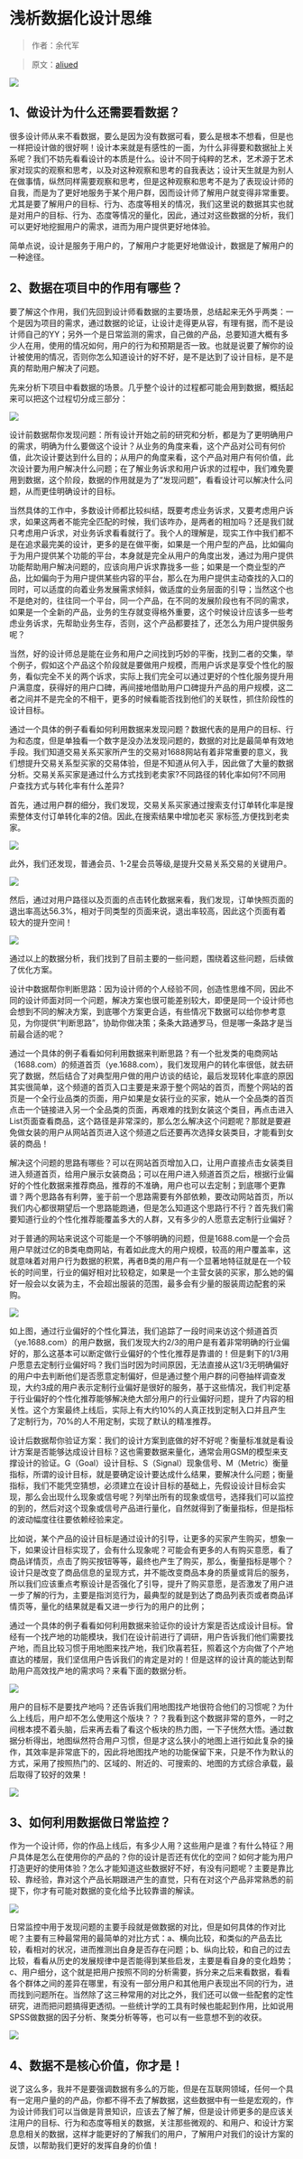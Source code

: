 # 浅析数据化设计思维

> 作者：余代军

> 原文：[aliued]

[aliued]:(http://www.aliued.cn/2015/01/06/%E6%B5%85%E6%9E%90%E6%95%B0%E6%8D%AE%E5%8C%96%E8%AE%BE%E8%AE%A1%E6%80%9D%E7%BB%B4.html)

![](01.jpg)

## 1、做设计为什么还需要看数据？

很多设计师从来不看数据，要么是因为没有数据可看，要么是根本不想看，但是也一样把设计做的很好啊！设计本来就是有感性的一面，为什么非得要和数据扯上关系呢？我们不妨先看看设计的本质是什么。设计不同于纯粹的艺术，艺术源于艺术家对现实的观察和思考，以及对这种观察和思考的自我表达；设计天生就是为别人在做事情，纵然同样需要观察和思考，但是这种观察和思考不是为了表现设计师的自我，而是为了更好地服务于某个用户群，因而设计师了解用户就变得非常重要。尤其是要了解用户的目标、行为、态度等相关的情况，我们这里说的数据其实也就是对用户的目标、行为、态度等情况的量化，因此，通过对这些数据的分析，我们可以更好地挖掘用户的需求，进而为用户提供更好地体验。

简单点说，设计是服务于用户的，了解用户才能更好地做设计，数据是了解用户的一种途径。

## 2、数据在项目中的作用有哪些？

要了解这个作用，我们先回到设计师看数据的主要场景，总结起来无外乎两类：一个是因为项目的需求，通过数据的论证，让设计走得更从容，有理有据，而不是设计师自己的YY；另外一个是日常监测的需求，自己做的产品，总要知道大概有多少人在用，使用的情况如何，用户的行为和预期是否一致。也就是说要了解你的设计被使用的情况，否则你怎么知道设计的好不好，是不是达到了设计目标，是不是真的帮助用户解决了问题。

先来分析下项目中看数据的场景。几乎整个设计的过程都可能会用到数据，概括起来可以把这个过程切分成三部分：

![](02.jpg)

设计前数据帮你发现问题：所有设计开始之前的研究和分析，都是为了更明确用户的需求，明确为什么要做这个设计？从业务的角度来看，这个产品对公司有何价值，此次设计要达到什么目的；从用户的角度来看，这个产品对用户有何价值，此次设计要为用户解决什么问题；在了解业务诉求和用户诉求的过程中，我们难免要用到数据，这个阶段，数据的作用就是为了“发现问题”，看看设计可以解决什么问题，从而更佳明确设计的目标。

当然具体的工作中，多数设计师都比较纠结，既要考虑业务诉求，又要考虑用户诉求，如果这两者不能完全匹配的时候，我们该咋办，是两者的相加吗？还是我们就只考虑用户诉求，对业务诉求看看就行了。我个人的理解是，现实工作中我们都不是在追求最完美的设计，更多的是在做平衡，如果是一个用户型的产品，比如偏向于为用户提供某个功能的平台，本身就是完全从用户的角度出发，通过为用户提供功能帮助用户解决问题的，应该向用户诉求靠拢多一些；如果是一个商业型的产品，比如偏向于为用户提供某些内容的平台，那么在为用户提供主动查找的入口的同时，可以适度的向着业务发展需求倾斜，做适度的业务层面的引导；当然这个也不是绝对的，往往同一个平台，同一个产品，在不同的发展阶段也有不同的需求，如果是一个全新的产品，业务的生存就变得格外重要，这个时候设计应该多一些考虑业务诉求，先帮助业务生存，否则，这个产品都要挂了，还怎么为用户提供服务呢？

当然，好的设计师总是能在业务和用户之间找到巧妙的平衡，找到二者的交集，举个例子，假如这个产品这个阶段就是要做用户规模，而用户诉求是享受个性化的服务，看似完全不关的两个诉求，实际上我们完全可以通过更好的个性化服务提升用户满意度，获得好的用户口碑，再间接地借助用户口碑提升产品的用户规模，这二者之间并不是完全的不相干，更多的时候看能否找到他们的关联性，抓住阶段性的设计目标。

通过一个具体的例子看看如何利用数据来发现问题？数据代表的是用户的目标、行为和态度，但是单独看一个数字是没办法发现问题的，数据的对比是最简单有效地手段。我们知道交易关系买家所产生的交易对1688网站有着非常重要的意义，我们想提升交易关系型买家的交易体验，但是不知道从何入手，因此做了大量的数据分析。交易关系买家是通过什么方式找到老卖家?不同路径的转化率如何?不同用户查找方式与转化率有什么差异?

首先，通过用户群的细分，我们发现，交易关系买家通过搜索支付订单转化率是搜索整体支付订单转化率的2倍。因此,在搜索结果中增加老买 家标签,方便找到老卖家。

![](03.jpg)

此外，我们还发现，普通会员、1-2星会员等级,是提升交易关系交易的关键用户。

![](04.jpg)

然后，通过对用户路径以及页面的点击转化数据来看，我们发现，订单快照页面的退出率高达56.3%，相对于同类型的页面来说，退出率较高，因此这个页面有着较大的提升空间！

![](05.jpg)

通过以上的数据分析，我们找到了目前主要的一些问题，围绕着这些问题，后续做了优化方案。

设计中数据帮你判断思路：因为设计师的个人经验不同，创造性思维不同，因此不同的设计师面对同一个问题，解决方案也很可能差别较大，即便是同一个设计师也会想到不同的解决方案，到底哪个方案更合适，有些情况下数据可以给你参考意见，为你提供“判断思路”，协助你做决策；条条大路通罗马，但是哪一条路才是当前最合适的呢？

通过一个具体的例子看看如何利用数据来判断思路？有一个批发类的电商网站（1688.com）的频道首页（ye.1688.com），我们发现用户的转化率很低，就去研究了数据，然后结合了对典型用户做的用户访谈的结论，最后发现转化率底的原因其实很简单，这个频道的首页入口主要是来源于整个网站的首页，而整个网站的首页是一个全行业品类的页面，用户如果是女装行业的买家，她从一个全品类的首页点击一个链接进入另一个全品类的页面，再艰难的找到女装这个类目，再点击进入List页面查看商品，这个路径是非常深的，那么怎么解决这个问题呢？那就是要避免做女装的用户从网站首页进入这个频道之后还要再次选择女装类目，才能看到女装的商品！

解决这个问题的思路有哪些？可以在网站首页增加入口，让用户直接点击女装类目进入频道首页，给用户展示女装商品；可以在用户进入频道首页之后，根据行业偏好的个性化数据来推荐商品，推荐的不准确，用户也可以去定制；到底哪个更靠谱？两个思路各有利弊，鉴于前一个思路需要有外部依赖，要改动网站首页，所以我们内心都很期望后一个思路能跑通，但是怎么知道这个思路行不行？首先我们需要知道行业的个性化推荐能覆盖多大的人群，又有多少的人愿意去定制行业偏好？

对于普通的网站来说这个可能是一个不够明确的问题，但是1688.com是一个会员用户早就过亿的B类电商网站，有着如此庞大的用户规模，较高的用户覆盖率，这就意味着对用户行为数据的积累，再者B类的用户有一个显著地特征就是在一个较长的时间里，行业的偏好相对比较稳定，如果是一个主营女装的买家，那么她的偏好一般会以女装为主，不会超出服装的范围，最多会有少量的服装周边配套的采购。

![](06.jpg)

如上图，通过行业偏好的个性化算法，我们追踪了一段时间来访这个频道首页（ye.1688.com）的用户数据，我们发现大约2/3的用户是有着非常明确的行业偏好的，那么这基本可以断定做行业偏好的个性化推荐是靠谱的！但是剩下的1/3用户愿意去定制行业偏好吗？我们当时因为时间原因，无法直接从这1/3无明确偏好的用户中去判断他们是否愿意定制偏好，但是通过整个用户群的问卷抽样调查发现，大约3成的用户表示定制行业偏好是很好的服务，基于这些情况，我们判定基于行业偏好的个性化推荐能够解决绝大部分用户的行业偏好问题，提升了内容的相关性。这个方案最终上线后，实际上有大约10%的人真正找到定制入口并且产生了定制行为，70%的人不用定制，实现了默认的精准推荐。

设计后数据帮你验证方案：我们的设计方案到底做的好不好呢？衡量标准就是看设计方案是否能够达成设计目标？这也需要数据来量化，通常会用GSM的模型来支撑设计的验证。G（Goal）设计目标、S（Signal）现象信号、M（Metric）衡量指标，所谓的设计目标，就是要确定设计要达成什么结果，要解决什么问题；衡量指标，我们不能凭空猜想，必须建立在设计目标的基础上，先假设设计目标会实现，那么会出现什么现象或信号呢？列举出所有的现象或信号，选择我们可以监控的到的，然后对这个现象或信号产品进行量化，自然就得到了衡量指标，但是指标的波动幅度往往要依赖经验来定。

比如说，某个产品的设计目标是通过设计的引导，让更多的买家产生购买，想象一下，如果设计目标实现了，会有什么现象呢？可能会有更多的人有购买意愿，看了商品详情页，点击了购买按钮等等，最终也产生了购买，那么，衡量指标是哪个？设计只是改变了商品信息的呈现方式，并不能改变商品本身的质量或背后的服务，所以我们应该重点考察设计是否强化了引导，提升了购买意愿，是否激发了用户进一步了解的行为，主要是指浏览行为，最典型的就是到达了商品列表页或者商品详情页等，量化的结果就是看又进一步行为的用户的比例；

通过一个具体的例子看看如何利用数据来验证你的设计方案是否达成设计目标。曾经有一个找产地的功能模块，我们在设计前进行了调研，用户告诉我们他们需要找产地，而且比较习惯于用地图来找产地，我们欣喜若狂，照着这个方向做了个产地直达的楼层，我们坚信用户告诉我们的肯定是对的！但是这样的设计真的能达到帮助用户高效找产地的需求吗？来看下面的数据分析。

![](07.jpg)

用户的目标不是要找产地吗？还告诉我们用地图找产地很符合他们的习惯呢？为什么上线后，用户却不怎么使用这个版块？？？我看到这个数据非常的意外，一时之间根本摸不着头脑，后来再去看了看这个板块的热力图，一下子恍然大悟。通过数据分析得出，地图纵然符合用户习惯，但是才这么狭小的地图上进行如此复杂的操作，其效率是非常底下的，因此将地图找产地的功能保留下来，只是不作为默认的方式，采用了按照热门的、区域的、附近的、可搜索的、地图的方式综合承载，最后取得了较好的效果！

![](08.jpg)

## 3、如何利用数据做日常监控？

作为一个设计师，你的作品上线后，有多少人用？这些用户是谁？有什么特征？用户具体是怎么在使用你的产品的？你的设计是否还有优化的空间？如何才能为用户打造更好的使用体验？怎么才能知道这些数据好不好，有没有问题呢？主要是靠比较、靠经验，靠对这个产品长期跟进产生的直觉，只有在对这个产品非常熟悉的前提下，你才有可能对数据的变化给予比较靠谱的解读。

![](09.jpg)

日常监控中用于发现问题的主要手段就是做数据的对比，但是如何具体的作对比呢？主要有三种最常用的最简单的对比方式：a、横向比较，和类似的产品去比较，看相对的状况，进而推测出自身是否存在问题；b、纵向比较，和自己的过去比较，看看从历史的发展规律中是否能得到某些启发，主要是看自身的变化趋势；c、用户细分，这个就是把用户按照不同的分析需要，拆分来之后来看数据，看看各个群体之间的差异在哪里，有没有一部分用户和其他用户表现出不同的行为，进而找到问题所在。当然除了这三种常用的对比之外，我们还可以做一些配套的定性研究，进而把问题搞得更透彻。一些统计学的工具有时候也能起到作用，比如说用SPSS做数据的因子分析、聚类分析等等，也可以有一些意想不到的收获。

![](10.jpg)

## 4、数据不是核心价值，你才是！

说了这么多，我并不是要强调数据有多么的万能，但是在互联网领域，任何一个具有一定用户量的的产品，你都不得不去了解数据，这些数据中有一些是宏观的，作为设计师我们可以当做是背景知识，应该去了解了解，但是设计师更多的是应该关注用户的目标、行为和态度等相关的数据，关注那些微观的、和用户、和设计方案息息相关的数据，这样才能更好的了解我们的用户，了解用户对我们的设计方案的反馈，以帮助我们更好的发挥自身的价值！
